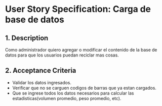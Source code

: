 # User Story Specification: Carga de base de datos 

## 1.	Description

Como administrador quiero agregar o modificar el contenido de la base de datos para que los usuarios puedan reciclar mas cosas.

## 2.	Acceptance Criteria
- Validar los datos ingresados.
- Verificar que no se carguen codigos de barras que ya estan cargados.
- Que se ingrese todos los datos necesarios para calcular las estadisticas(volumen promedio, peso promedio, etc).
